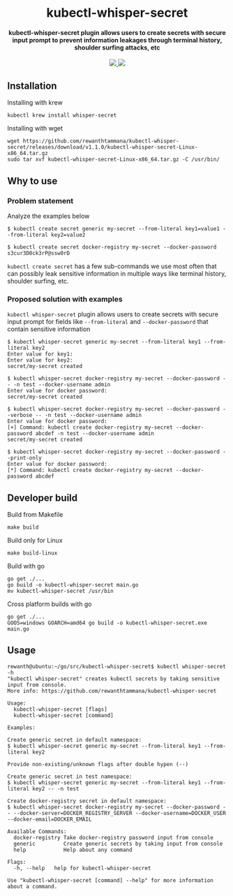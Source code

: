 <h1 align="center">kubectl-whisper-secret</h1>

<h4 align="center">kubectl-whisper-secret plugin allows users to create secrets with secure input prompt to prevent information leakages through terminal history, shoulder surfing attacks, etc</h4>

<p align="center">
  <a href="https://goreportcard.com/report/github.com/rewanthtammana/kubectl-whisper-secret">
    <img src="https://goreportcard.com/badge/github.com/rewanthtammana/kubectl-whisper-secret">
  </a>
  <a href="https://github.com/rewanthtammana/kubectl-whisper-secret/blob/main/LICENSE">
    <img src="https://img.shields.io/badge/License-Apache%202.0-blue.svg">
  </a>
  <!-- <a href="https://github.com/rewanthtammana/kubectl-whisper-secret/releases">
    <img src="https://img.shields.io/github/downloads/rewanthtammana/kubectl-whisper-secret/total.svg?style=for-the-badge">
  </a> -->
</p>

## Installation

Installing with krew
```console
kubectl krew install whisper-secret
```

Installing with wget
```console
wget https://github.com/rewanthtammana/kubectl-whisper-secret/releases/download/v1.1.0/kubectl-whisper-secret-Linux-x86_64.tar.gz
sudo tar xvf kubectl-whisper-secret-Linux-x86_64.tar.gz -C /usr/bin/
```

## Why to use

### Problem statement

Analyze the examples below

```console
$ kubectl create secret generic my-secret --from-literal key1=value1 --from-literal key2=value2
```

```console
$ kubectl create secret docker-registry my-secret --docker-password s3cur3D0ck3rP@ssw0rD
```

`kubectl create secret` has a few sub-commands we use most often that can possibly leak sensitive information in multiple ways like terminal history, shoulder surfing, etc.

### Proposed solution with examples

`kubectl whisper-secret` plugin allows users to create secrets with secure input prompt for fields like `--from-literal` and `--docker-password` that contain sensitive information

```console
$ kubectl whisper-secret generic my-secret --from-literal key1 --from-literal key2
Enter value for key1: 
Enter value for key2: 
secret/my-secret created
```

```console
$ kubectl whisper-secret docker-registry my-secret --docker-password -- -n test --docker-username admin
Enter value for docker password: 
secret/my-secret created
```

```console
$ kubectl whisper-secret docker-registry my-secret --docker-password --verbose -- -n test --docker-username admin
Enter value for docker password: 
[+] Command: kubectl create docker-registry my-secret --docker-password abcdef -n test --docker-username admin
secret/my-secret created
```

```console
$ kubectl whisper-secret docker-registry my-secret --docker-password --print-only
Enter value for docker password: 
[*] Command: kubectl create docker-registry my-secret --docker-password abcdef
```

## Developer build

Build from Makefile
```console
make build
```

Build only for Linux
```console
make build-linux
```

Build with go
```console
go get ./...
go build -o kubectl-whisper-secret main.go
mv kubectl-whisper-secret /usr/bin
```

Cross platform builds with go
```console
go get ./...
GOOS=windows GOARCH=amd64 go build -o kubectl-whisper-secret.exe main.go
```


## Usage

```console
rewanth@ubuntu:~/go/src/kubectl-whisper-secret$ kubectl whisper-secret -h
"kubectl whisper-secret" creates kubectl secrets by taking sensitive input from console.
More info: https://github.com/rewanthtammana/kubectl-whisper-secret

Usage:
  kubectl-whisper-secret [flags]
  kubectl-whisper-secret [command]

Examples:

Create generic secret in default namespace:
$ kubectl whisper-secret generic my-secret --from-literal key1 --from-literal key2

Provide non-existing/unknown flags after double hypen (--)

Create generic secret in test namespace:
$ kubectl whisper-secret generic my-secret --from-literal key1 --from-literal key2 -- -n test

Create docker-registry secret in default namespace:
$ kubectl whisper-secret docker-registry my-secret --docker-password -- --docker-server=DOCKER_REGISTRY_SERVER --docker-username=DOCKER_USER --docker-email=DOCKER_EMAIL

Available Commands:
  docker-registry Take docker-registry password input from console
  generic         Create generic secrets by taking input from console
  help            Help about any command

Flags:
  -h, --help   help for kubectl-whisper-secret

Use "kubectl-whisper-secret [command] --help" for more information about a command.
```

